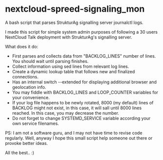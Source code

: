 # nextcloud-spreed-signaling_mon
A bash script that parses StrukturAg signalling server journalctl logs.

I made this script for simple system admin purposes of following a 30 users NextCloud Talk deployment with StrukturAg's signalling server. 

What does it do:
- First parses and collects data from "BACKLOG_LINES" number of lines. You should wait until parsing finishes.
- Collect information using sed lines from relevant log lines.
- Create a dynamic lookup table that follows new and finalized connections. 
- Has an internal switch --extended for displaying additional browser and geolocation info.
- You may fiddle with BACKLOG_LINES and LOOP_COUNTER variables for your convenience.
- If your log file happens to be newly rotated, 8000 (my default) lines of BACKLOG might not exist, in this case, it will sall until 8000 lines reached. In this case, you may decrease the number.
- Do not forget to change SYSTEMD_SERVICE variable according your own service filenames.

PS: I am not a software guru, and I may not have time to revise code regularly. Well, anyway I hope this small script help someone out there or provoke better ideas.

All the best.. :)
